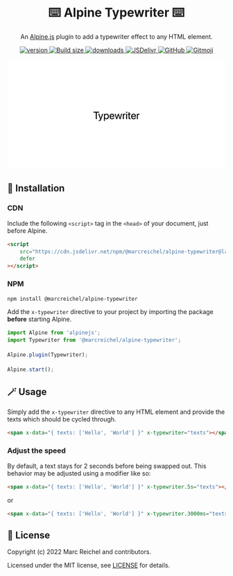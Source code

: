 <h1 align="center">⌨️ Alpine Typewriter ⌨️</h1>

<p align="center">
  An <a href="https://alpinejs.dev">Alpine.js</a> plugin to add a typewriter effect to any HTML element.
</p>

<p align="center">
  <a href="https://www.npmjs.com/package/@marcreichel/alpine-typewriter">
    <img src="https://img.shields.io/github/v/tag/marcreichel/alpine-typewriter?label=version" alt="version">
  </a>
  <a href="https://www.npmjs.com/package/@marcreichel/alpine-typewriter">
    <img src="https://img.badgesize.io/marcreichel/alpine-typewriter/main/dist/alpine-typewriter.min.js.svg?compression=gzip&color=green" alt="Build size">
  </a>
  <a href="https://www.npmjs.com/package/@marcreichel/alpine-typewriter">
    <img src="https://img.shields.io/npm/dt/@marcreichel/alpine-typewriter" alt="downloads">
  </a>
  <a href="https://www.jsdelivr.com/package/npm/@marcreichel/alpine-typewriter">
    <img src="https://data.jsdelivr.com/v1/package/npm/@marcreichel/alpine-typewriter/badge?style=rounded" alt="JSDelivr">
  </a>
  <a href="https://www.npmjs.com/package/@marcreichel/alpine-typewriter">
    <img alt="GitHub" src="https://img.shields.io/github/license/marcreichel/alpine-typewriter">
  </a>
  <a href="https://gitmoji.dev/">
    <img src="https://img.shields.io/badge/gitmoji-%20😜%20😍-FFDD67.svg" alt="Gitmoji">
  </a>
</p>

![hero](examples/hero.gif)

## 🚀 Installation

### CDN

Include the following `<script>` tag in the `<head>` of your document, just before Alpine.

```html
<script
    src="https://cdn.jsdelivr.net/npm/@marcreichel/alpine-typewriter@latest/dist/alpine-typewriter.min.js"
    defer
></script>
```

### NPM

```shell
npm install @marcreichel/alpine-typewriter
```

Add the `x-typewriter` directive to your project by importing the package **before** starting Alpine.

```js
import Alpine from 'alpinejs';
import Typewriter from '@marcreichel/alpine-typewriter';

Alpine.plugin(Typewriter);

Alpine.start();
```

## 🪄 Usage

Simply add the `x-typewriter` directive to any HTML element and provide the texts which should be cycled through.

```html
<span x-data="{ texts: ['Hello', 'World'] }" x-typewriter="texts"></span>
```

### Adjust the speed

By default, a text stays for 2 seconds before being swapped out. This behavior may be adjusted using a modifier like so:

```html
<span x-data="{ texts: ['Hello', 'World'] }" x-typewriter.5s="texts"></span>
```

or

```html
<span x-data="{ texts: ['Hello', 'World'] }" x-typewriter.3000ms="texts"></span>
```

## 📄 License

Copyright (c) 2022 Marc Reichel and contributors.

Licensed under the MIT license, see [LICENSE](LICENSE) for details.
